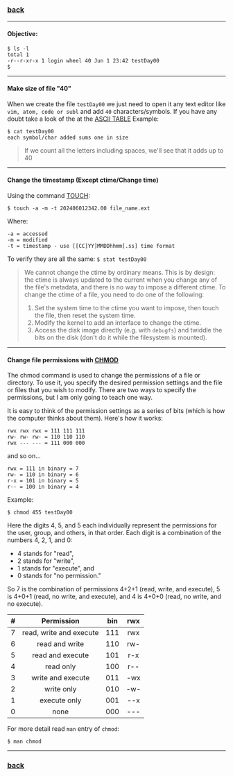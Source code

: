 ### [back](https://github.com/idevHive/42/tree/master/Piscines/C/Day00/files/ex01)

------------------------------------------
#### Objective:
```
$ ls -l
total 1
-r--r-xr-x 1 login wheel 40 Jun 1 23:42 testDay00
$
```

------------------------------------------
#### Make size of file "40"
When we create the file `testDay00` we just need to open it any text editor
like `vim, atom, code or subl` and add `40` characters/symbols.
If you have any doubt take a look of the at the
[ASCII TABLE](https://www.ascii-code.com/)
Example:
```
$ cat testDay00
each symbol/char added sums one in size
```
> If we count all the letters including spaces, we'll see that it adds up to 40

------------------------------------------
#### Change the timestamp (Except ctime/Change time)
Using the command [TOUCH](https://linux.die.net/man/1/touch):
```
$ touch -a -m -t 202406012342.00 file_name.ext
```
Where:
```
-a = accessed
-m = modified
-t = timestamp - use [[CC]YY]MMDDhhmm[.ss] time format
```
To verify they are all the same: `$ stat testDay00`

>We cannot change the ctime by ordinary means. This is by design: the ctime
is always updated to the current when you change any of the file's metadata,
and there is no way to impose a different ctime. To change the ctime of a file,
you need to do one of the following:
> 1. Set the system time to the ctime you want to impose, then touch the file,
then reset the system time.
> 2. Modify the kernel to add an interface to change the ctime.
> 3. Access the disk image directly (e.g. with `debugfs`) and twiddle the bits
on the disk (don't do it while the filesystem is mounted).

------------------------------------------
#### Change file permissions with [CHMOD](https://en.wikipedia.org/wiki/Chmod)
The chmod command is used to change the permissions of a file or directory.
To use it, you specify the desired permission settings and the file or files
that you wish to modify. There are two ways to specify the permissions, but
I am only going to teach one way.

It is easy to think of the permission settings as a series of bits
(which is how the computer thinks about them). Here's how it works:

```
rwx rwx rwx = 111 111 111
rw- rw- rw- = 110 110 110
rwx --- --- = 111 000 000
```
and so on...
```
rwx = 111 in binary = 7
rw- = 110 in binary = 6
r-x = 101 in binary = 5
r-- = 100 in binary = 4
```

Example:
```
$ chmod 455 testDay00
```

Here the digits 4, 5, and 5 each individually represent the permissions for the
user, group, and others, in that order. Each digit is a combination of the
numbers 4, 2, 1, and 0:

* 4 stands for "read",
* 2 stands for "write",
* 1 stands for "execute", and
* 0 stands for "no permission."

So 7 is the combination of permissions 4+2+1 (read, write, and execute),
5 is 4+0+1 (read, no write, and execute), and 4 is 4+0+0
(read, no write, and no execute).

|  #  |       Permission        | bin | rwx |
|:---:|:-----------------------:|:---:|:---:|
|  7  | read, write and execute | 111 | rwx |
|  6  | read and write			| 110 | rw- |
|  5  | read and execute		| 101 | r-x |
|  4  | read only				| 100 | r-- |
|  3  | write and execute		| 011 | -wx |
|  2  | write only				| 010 | -w- |
|  1  | execute only			| 001 | --x |
|  0  | none					| 000 | --- |

For more detail read `man` entry of `chmod`:
```
$ man chmod
```
------------------------------------------
### [back](https://github.com/idevHive/42/tree/master/Piscines/C/Day00/files/ex01)
